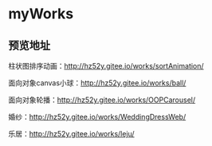 # myWorks
## 预览地址

柱状图排序动画：http://hz52y.gitee.io/works/sortAnimation/

面向对象canvas小球：http://hz52y.gitee.io/works/ball/

面向对象轮播：http://hz52y.gitee.io/works/OOPCarousel/

婚纱：http://hz52y.gitee.io/works/WeddingDressWeb/

乐居：http://hz52y.gitee.io/works/leju/


